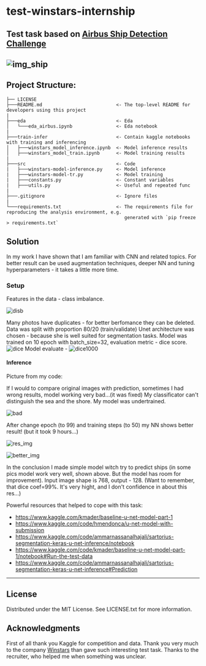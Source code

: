 # test-winstars-internship
## Test task based on [Airbus Ship Detection Challenge](https://www.kaggle.com/c/airbus-ship-detection)
![img_ship](https://encrypted-tbn0.gstatic.com/images?q=tbn:ANd9GcSoknUBpPgSqMCwahq_I8rKBAO88uhg4yvIXw&usqp=CAU)
---
## Project Structure:
```
├── LICENSE
├───README.md                           <- The top-level README for developers using this project
|
├───eda                                 <- Eda
│   └───eda_airbus.ipynb                <- Eda notebook
|
├───train-infer                         <- Contain kaggle notebooks with training and inferencing
│   ├───winstars_model_inference.ipynb  <- Model inference results
│   ├───winstars_model_train.ipynb      <- Model training results
|
├───src                                 <- Code
|   ├───winstars-model-inference.py     <- Model inference
|   ├───winstars-model-tr.py            <- Model training
|   ├───constants.py                    <- Constant variables
|   ├───utils.py                        <- Useful and repeated func
|
├───.gitignore                          <- Ignore files
|
└───requirements.txt                    <- The requirements file for reproducing the analysis environment, e.g.
                                           generated with `pip freeze > requirements.txt`
```
## Solution


<!-- In next step I used:
```python 
$ jupyter nbconvert --to script [YOUR_NOTEBOOK].ipynb
```
for convert .ipynb to .py. -->
In my work I have shown that I am familiar with CNN and related topics. For better result can be used augmentation techniques, deeper NN and tuning hyperparameters - it takes a little more time.
### Setup
Features in the data - class imbalance.


![disb](https://user-images.githubusercontent.com/83775762/187706461-04ffb675-6475-48c7-a8ef-60fb7cc71838.png)

Many photos have duplicates - for better berfomance they can be deleted. Data was split with proportion 80/20 (train/validate)
Unet architecture was chosen - because she is well suited for segmentation tasks.
Model was trained on 10 epoch with batch_size=32, evaluation metric - dice score.
![dice](https://user-images.githubusercontent.com/83775762/187643841-efde5d72-aa04-45ae-8b5e-3818a90e1f29.png)
Model evaluate - 
![dice1000](https://user-images.githubusercontent.com/83775762/187703653-dda21eab-55cf-44a5-907d-9dfbb0c9399a.png)

#### Inference

Picture from my code:

If I would to compare original images with prediction, sometimes I had wrong results, model working very bad...(it was fixed) My classificator can't distinguish the sea and the shore. My model was undertrained.

![bad](https://user-images.githubusercontent.com/83775762/188190635-4289599d-ef1a-44f9-bc61-2a93ab6851a4.png)

After change epoch (to 99) and training steps (to 50) my NN shows better result! (but it took 9 hours...)

![res_img](https://user-images.githubusercontent.com/83775762/188265259-f6b10136-6501-405b-9983-cf86414f1d5b.png)

![better_img](https://user-images.githubusercontent.com/83775762/188257206-b38ce394-d06d-4af9-9878-cb7165c7fbec.png)

In the conclusion I made simple model witch try to predict ships (in some pics model work very well, shown above. But the model has room for improvement). Input image shape is 768, output - 128. (Want to remember, that dice coef=99%. It's very hight, and I don't confidence in about this res...)

Powerful resources that helped to cope with this task:

* https://www.kaggle.com/kmader/baseline-u-net-model-part-1
* https://www.kaggle.com/code/hmendonca/u-net-model-with-submission
* https://www.kaggle.com/code/ammarnassanalhajali/sartorius-segmentation-keras-u-net-inference/notebook
* https://www.kaggle.com/code/kmader/baseline-u-net-model-part-1/notebook#Run-the-test-data
* https://www.kaggle.com/code/ammarnassanalhajali/sartorius-segmentation-keras-u-net-inference#Prediction
---
## License

Distributed under the MIT License. See LICENSE.txt for more information.

## Acknowledgments

First of all thank you Kaggle for competition and data. Thank you very much to the company [Winstars](https://www.winstars.tech/) than gave such interesting test task. Thanks to the recruiter, who helped me when something was unclear.
